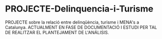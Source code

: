 # PROJECTE-Delinquencia-i-Turisme
PROJECTE sobre la relació entre delinqüència, turisme i MENA's a Catalunya.
ACTUALMENT EN FASE DE DOCUMENTACIÓ I ESTUDI PER TAL DE REALITZAR EL PLANTEJAMENT DE L'ANÁLISIS.
